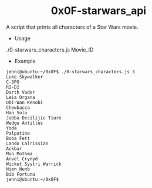 # <div align="center">0x0F-starwars_api</div>

A script that prints all characters of a Star Wars movie.

- Usage

./0-starwars_characters.js Movie_ID

- Example

```
jenni@ubuntu:~/0x0F$ ./0-starwars_characters.js 3
Luke Skywalker
C-3PO
R2-D2
Darth Vader
Leia Organa
Obi-Wan Kenobi
Chewbacca
Han Solo
Jabba Desilijic Tiure
Wedge Antilles
Yoda
Palpatine
Boba Fett
Lando Calrissian
Ackbar
Mon Mothma
Arvel Crynyd
Wicket Systri Warrick
Nien Nunb
Bib Fortuna
jenni@ubuntu:~/0x0F$
```

